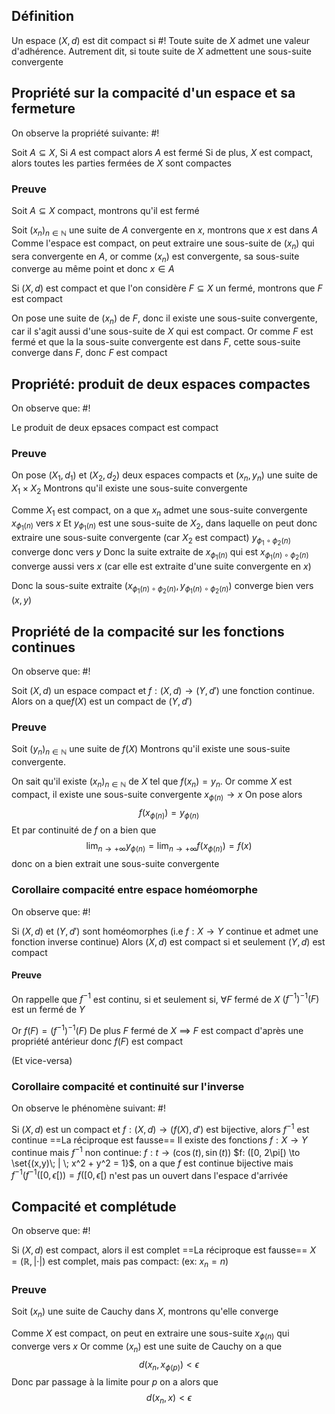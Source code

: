 ## Définition
Un espace $(X, d)$ est dit compact si #!
Toute suite de $X$ admet une valeur d'adhérence. Autrement dit, si toute suite de $X$ admettent une sous-suite convergente 
<!--ID: 1727643554878-->


## Propriété sur la compacité d'un espace et sa fermeture
On observe la propriété suivante: #!

Soit $A \subseteq X$, Si $A$ est compact alors $A$ est fermé
Si de plus, $X$ est compact, alors toutes les parties fermées de $X$ sont compactes
<!--ID: 1727643554880-->


### Preuve
Soit $A \subseteq X$ compact, montrons qu'il est fermé

Soit $(x_n)_{n \in \mathbb N}$ une suite de $A$ convergente en $x$, montrons que $x$ est dans $A$
Comme l'espace est compact, on peut extraire une sous-suite de $(x_n)$ qui sera convergente en $A$, or comme $(x_n)$ est convergente, sa sous-suite converge au même point et donc $x \in A$

Si $(X, d)$ est compact et que l'on considère $F \subseteq X$ un fermé, montrons que $F$ est compact

On pose une suite de $(x_n)$ de $F$, donc il existe une sous-suite convergente, car il s'agit aussi d'une sous-suite de $X$ qui est compact.
Or comme $F$ est fermé et que la la sous-suite convergente est dans $F$, cette sous-suite converge dans $F$, donc $F$ est compact
$$\tag*{$\blacksquare$}$$

## Propriété: produit de deux espaces compactes
On observe que: #!

Le produit de deux epsaces compact est compact
<!--ID: 1727643554882-->


### Preuve
On pose $(X_1, d_1)$ et $(X_2, d_2)$ deux espaces compacts et $(x_n, y_n)$ une suite de $X_1 \times X_2$
Montrons qu'il existe une sous-suite convergente

Comme $X_1$ est compact, on a que $x_n$ admet une sous-suite convergente $x_{\phi_1(n)}$ vers $x$
Et $y_{\phi_1(n)}$ est une sous-suite de $X_2$, dans laquelle on peut donc extraire une sous-suite convergente (car $X_2$ est compact)
$y_{\phi_1 \circ \phi_2(n)}$ converge donc vers $y$
Donc la suite extraite de $x_{\phi_1(n)}$ qui est $x_{\phi_1(n) \circ \phi_2(n)}$ converge aussi vers $x$ (car elle est extraite d'une suite convergente en $x$)

Donc la sous-suite extraite $(x_{\phi_1(n) \circ \phi_2(n)}, y_{\phi_1(n) \circ \phi_2(n)})$ converge bien vers $(x,y)$
$$\tag*{$\blacksquare$}$$

## Propriété de la compacité sur les fonctions continues
On observe que: #!

Soit $(X, d)$ un espace compact et $f: (X, d) \to (Y, d')$ une fonction continue. Alors on a que$f(X)$ est un compact de $(Y, d')$
<!--ID: 1727643554884-->


### Preuve
Soit $(y_n)_{n \in \mathbb N}$ une suite de $f(X)$
Montrons qu'il existe une sous-suite convergente.

On sait qu'il existe $(x_n)_{n \in \mathbb N}$ de $X$ tel que $f(x_n) = y_n$. Or comme $X$ est compact, il existe une sous-suite convergente $x_{\phi(n)} \to x$
On pose alors
$$f(x_{\phi(n)}) = y_{\phi(n)}$$
Et par continuité de $f$ on a bien que
$$\lim_{n \to +\infty}y_{\phi(n)} = \lim_{n \to +\infty}f(x_{\phi(n)}) = f(x)$$
donc on a bien extrait une sous-suite convergente
$$\tag*{$\blacksquare$}$$

### Corollaire compacité entre espace homéomorphe
On observe que: #!

Si $(X,d)$ et $(Y,d')$ sont homéomorphes (i.e $f:X \to Y$ continue et admet une fonction inverse continue)
Alors $(X,d)$ est compact si et seulement $(Y,d)$ est compact
<!--ID: 1727643554885-->


#### Preuve
On rappelle que $f^{-1}$ est continu, si et seulement si, $\forall F$ fermé de $X$ $(f^{-1})^{-1}(F)$ est un fermé de $Y$

Or $f(F) = (f^{-1})^{-1}(F)$
De plus $F$ fermé de $X$ $\implies$ $F$ est compact d'après une propriété antérieur
donc $f(F)$ est compact

(Et vice-versa)
$$\tag*{$\blacksquare$}$$

### Corollaire compacité et continuité sur l'inverse
On observe le phénomène suivant: #!

Si $(X,d)$ est un compact et $f : (X, d) \to (f(X), d')$ est bijective, alors $f^{-1}$ est continue
==La réciproque est fausse==
Il existe des fonctions $f:X \to Y$ continue mais $f^{-1}$ non continue:
$f: t \to (\cos(t), \sin(t))$ $f: ([0, 2\pi[) \to \set{(x,y)\; | \; x^2 + y^2 = 1}$, on a que $f$ est continue bijective mais $f^{-1}(f^{-1}([0, \epsilon[)) = f([0, \epsilon[)$ n'est pas un ouvert dans l'espace d'arrivée 

## Compacité et complétude
On observe que: #!

Si $(X,d)$ est compact, alors il est complet
==La réciproque est fausse==
$X = (\mathbb R, |\cdot|)$ est complet, mais pas compact: (ex: $x_n = n$)
<!--ID: 1727643564375-->


### Preuve
Soit $(x_n)$ une suite de Cauchy dans $X$, montrons qu'elle converge

Comme $X$ est compact, on peut en extraire une sous-suite $x_{\phi(n)}$ qui converge vers $x$
Or comme $(x_n)$ est une suite de Cauchy on a que
$$d(x_n, x_{\phi(p)}) < \epsilon$$
Donc par passage à la limite pour $p$ on a alors que
$$d(x_n, x) < \epsilon$$
$$\tag*{$\blacksquare$}$$

